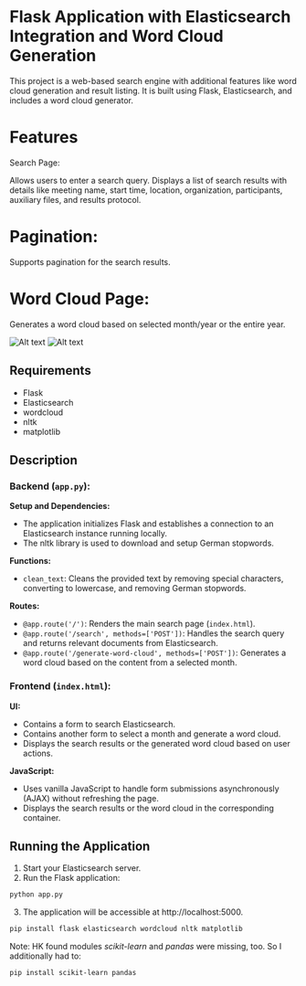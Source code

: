 # Flask Application with Elasticsearch Integration and Word Cloud Generation

This project is a web-based search engine with additional features like word cloud generation and result listing. It is built using Flask, Elasticsearch, and includes a word cloud generator.

# Features
Search Page:

Allows users to enter a search query.
Displays a list of search results with details like meeting name, start time, location, organization, participants, auxiliary files, and results protocol.
# Pagination:

Supports pagination for the search results.
# Word Cloud Page:

Generates a word cloud based on selected month/year or the entire year.

![Alt text](screenshots/searchpage.png)
![Alt text](screenshots/wordcloud.png)

## Requirements

- Flask
- Elasticsearch
- wordcloud
- nltk
- matplotlib

## Description

### Backend (`app.py`):

**Setup and Dependencies:**
- The application initializes Flask and establishes a connection to an Elasticsearch instance running locally.
- The nltk library is used to download and setup German stopwords.

**Functions:**
- `clean_text`: Cleans the provided text by removing special characters, converting to lowercase, and removing German stopwords.

**Routes:**
- `@app.route('/')`: Renders the main search page (`index.html`).
- `@app.route('/search', methods=['POST'])`: Handles the search query and returns relevant documents from Elasticsearch.
- `@app.route('/generate-word-cloud', methods=['POST'])`: Generates a word cloud based on the content from a selected month.

### Frontend (`index.html`):

**UI:**
- Contains a form to search Elasticsearch.
- Contains another form to select a month and generate a word cloud.
- Displays the search results or the generated word cloud based on user actions.

**JavaScript:**
- Uses vanilla JavaScript to handle form submissions asynchronously (AJAX) without refreshing the page.
- Displays the search results or the word cloud in the corresponding container.

## Running the Application

1. Start your Elasticsearch server.
2. Run the Flask application:
```bash
python app.py
```
3. The application will be accessible at http://localhost:5000.

```bash
pip install flask elasticsearch wordcloud nltk matplotlib
```
Note: HK  found modules _scikit-learn_ and _pandas_ were missing, too. So I additionally had to:
```bash
pip install scikit-learn pandas
```
